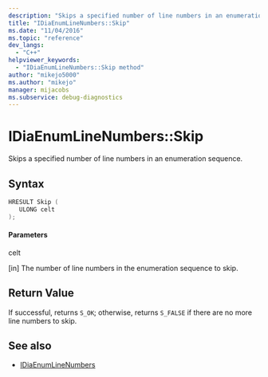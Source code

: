 ```yaml
---
description: "Skips a specified number of line numbers in an enumeration sequence."
title: "IDiaEnumLineNumbers::Skip"
ms.date: "11/04/2016"
ms.topic: "reference"
dev_langs:
  - "C++"
helpviewer_keywords:
  - "IDiaEnumLineNumbers::Skip method"
author: "mikejo5000"
ms.author: "mikejo"
manager: mijacobs
ms.subservice: debug-diagnostics
---
```

# IDiaEnumLineNumbers::Skip

Skips a specified number of line numbers in an enumeration sequence.

## Syntax

```C++
HRESULT Skip ( 
   ULONG celt
);
```

#### Parameters
 celt

[in] The number of line numbers in the enumeration sequence to skip.

## Return Value
 If successful, returns `S_OK`; otherwise, returns `S_FALSE` if there are no more line numbers to skip.

## See also
- [IDiaEnumLineNumbers](../../debugger/debug-interface-access/idiaenumlinenumbers.md)
